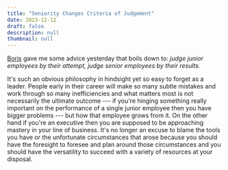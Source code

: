 ```yaml
---
title: "Seniority Changes Criteria of Judgement"
date: 2023-12-12
draft: false
description: null
thumbnail: null
---
```


[Boris](https://twitter.com/borisjabes) gave me some advice yesterday that boils down to: *judge junior employees by their attempt, judge senior employees by their results.* 

It's such an obvious philosophy in hindsight yet so easy to forget as a leader. People early in their career will make so many subtle mistakes and work through so many inefficiencies and what matters most is not necessarily the ultimate outcome --- if you're hinging something really important on the performance of a single junior employee then you have bigger problems --- but how that employee grows from it. On the other hand if you're an executive then you are supposed to be approaching mastery in your line of business. It's no longer an excuse to blame the tools you have or the unfortunate circumstances that arose because you should have the foresight to foresee and plan around those circumstances and you should have the versatility to succeed with a variety of resources at your disposal. 